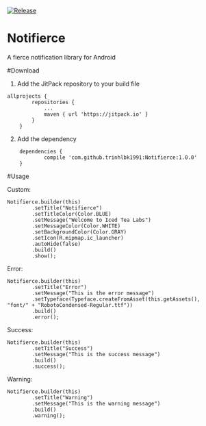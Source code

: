 [![Release](https://jitpack.io/v/trinhlbk1991/Notifierce.svg)](https://jitpack.io/#trinhlbk1991/Notifierce)

# Notifierce
A fierce notification library for Android

#Download

1. Add the JitPack repository to your build file

```
allprojects {
		repositories {
			...
			maven { url 'https://jitpack.io' }
		}
	}
```

2. Add the dependency

```
	dependencies {
	        compile 'com.github.trinhlbk1991:Notifierce:1.0.0'
	}
```

#Usage

Custom:

```
Notifierce.builder(this)
        .setTitle("Notifierce")
        .setTitleColor(Color.BLUE)
        .setMessage("Welcome to Iced Tea Labs")
        .setMessageColor(Color.WHITE)
        .setBackgroundColor(Color.GRAY)
        .setIcon(R.mipmap.ic_launcher)
        .autoHide(false)
        .build()
        .show();
```

Error:

```
Notifierce.builder(this)
        .setTitle("Error")
        .setMessage("This is the error message")
        .setTypeface(Typeface.createFromAsset(this.getAssets(), "font/" + "RobotoCondensed-Regular.ttf"))
        .build()
        .error();
```

Success:

```
Notifierce.builder(this)
        .setTitle("Success")
        .setMessage("This is the success message")
        .build()
        .success();
```

Warning:

```
Notifierce.builder(this)
        .setTitle("Warning")
        .setMessage("This is the warning message")
        .build()
        .warning();
```
